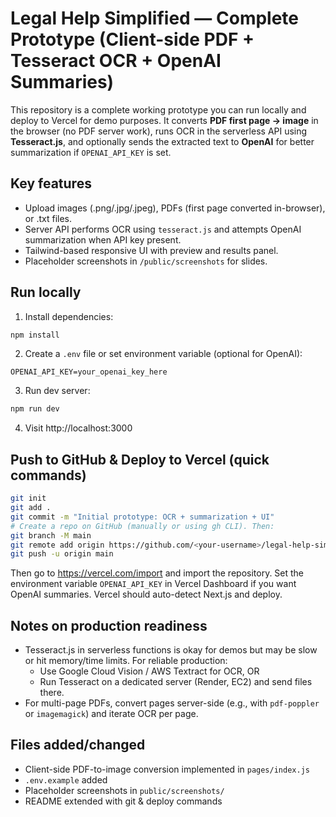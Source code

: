 # Legal Help Simplified — Complete Prototype (Client-side PDF + Tesseract OCR + OpenAI Summaries)

This repository is a complete working prototype you can run locally and deploy to Vercel for demo purposes. It converts **PDF first page → image** in the browser (no PDF server work), runs OCR in the serverless API using **Tesseract.js**, and optionally sends the extracted text to **OpenAI** for better summarization if `OPENAI_API_KEY` is set.

## Key features
- Upload images (.png/.jpg/.jpeg), PDFs (first page converted in-browser), or .txt files.
- Server API performs OCR using `tesseract.js` and attempts OpenAI summarization when API key present.
- Tailwind-based responsive UI with preview and results panel.
- Placeholder screenshots in `/public/screenshots` for slides.

## Run locally
1. Install dependencies:
```bash
npm install
```

2. Create a `.env` file or set environment variable (optional for OpenAI):
```
OPENAI_API_KEY=your_openai_key_here
```

3. Run dev server:
```bash
npm run dev
```

4. Visit http://localhost:3000

## Push to GitHub & Deploy to Vercel (quick commands)
```bash
git init
git add .
git commit -m "Initial prototype: OCR + summarization + UI"
# Create a repo on GitHub (manually or using gh CLI). Then:
git branch -M main
git remote add origin https://github.com/<your-username>/legal-help-simplified.git
git push -u origin main
```

Then go to https://vercel.com/import and import the repository. Set the environment variable `OPENAI_API_KEY` in Vercel Dashboard if you want OpenAI summaries. Vercel should auto-detect Next.js and deploy.

## Notes on production readiness
- Tesseract.js in serverless functions is okay for demos but may be slow or hit memory/time limits. For reliable production:
  - Use Google Cloud Vision / AWS Textract for OCR, OR
  - Run Tesseract on a dedicated server (Render, EC2) and send files there.
- For multi-page PDFs, convert pages server-side (e.g., with `pdf-poppler` or `imagemagick`) and iterate OCR per page.

## Files added/changed
- Client-side PDF-to-image conversion implemented in `pages/index.js`
- `.env.example` added
- Placeholder screenshots in `public/screenshots/`
- README extended with git & deploy commands

